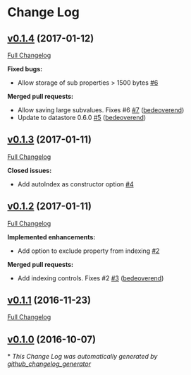 # Change Log

## [v0.1.4](https://github.com/bedeoverend/feathers-datastore/tree/v0.1.4) (2017-01-12)
[Full Changelog](https://github.com/bedeoverend/feathers-datastore/compare/v0.1.3...v0.1.4)

**Fixed bugs:**

- Allow storage of sub properties \> 1500 bytes [\#6](https://github.com/bedeoverend/feathers-datastore/issues/6)

**Merged pull requests:**

- Allow saving large subvalues. Fixes \#6 [\#7](https://github.com/bedeoverend/feathers-datastore/pull/7) ([bedeoverend](https://github.com/bedeoverend))
- Update to datastore 0.6.0 [\#5](https://github.com/bedeoverend/feathers-datastore/pull/5) ([bedeoverend](https://github.com/bedeoverend))

## [v0.1.3](https://github.com/bedeoverend/feathers-datastore/tree/v0.1.3) (2017-01-11)
[Full Changelog](https://github.com/bedeoverend/feathers-datastore/compare/v0.1.2...v0.1.3)

**Closed issues:**

- Add autoIndex as constructor option [\#4](https://github.com/bedeoverend/feathers-datastore/issues/4)

## [v0.1.2](https://github.com/bedeoverend/feathers-datastore/tree/v0.1.2) (2017-01-11)
[Full Changelog](https://github.com/bedeoverend/feathers-datastore/compare/v0.1.1...v0.1.2)

**Implemented enhancements:**

- Add option to exclude property from indexing [\#2](https://github.com/bedeoverend/feathers-datastore/issues/2)

**Merged pull requests:**

- Add indexing controls. Fixes \#2 [\#3](https://github.com/bedeoverend/feathers-datastore/pull/3) ([bedeoverend](https://github.com/bedeoverend))

## [v0.1.1](https://github.com/bedeoverend/feathers-datastore/tree/v0.1.1) (2016-11-23)
[Full Changelog](https://github.com/bedeoverend/feathers-datastore/compare/v0.1.0...v0.1.1)

## [v0.1.0](https://github.com/bedeoverend/feathers-datastore/tree/v0.1.0) (2016-10-07)


\* *This Change Log was automatically generated by [github_changelog_generator](https://github.com/skywinder/Github-Changelog-Generator)*